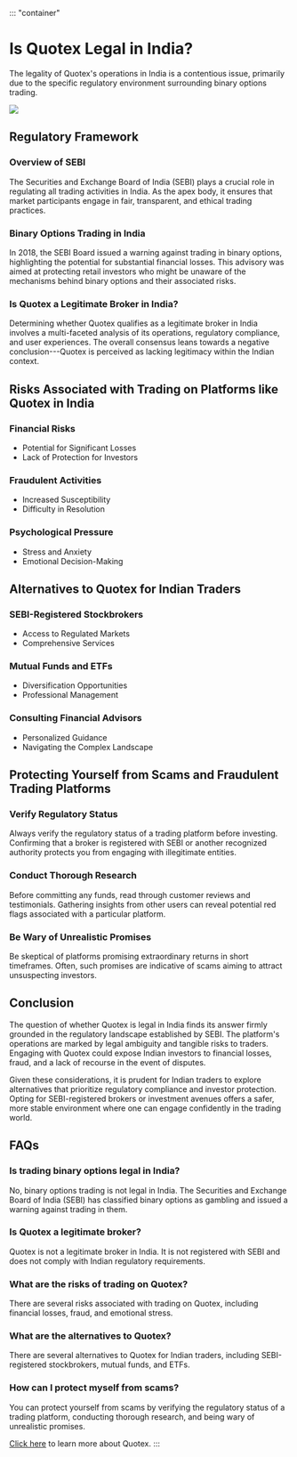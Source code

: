 ::: \"container\"
# Is Quotex Legal in India?

The legality of Quotex\'s operations in India is a contentious issue,
primarily due to the specific regulatory environment surrounding binary
options trading.

[![](https://static.quotex.io/files/1_en/300_250.jpg)](https://traff.sbs/brokerqxsignupf)

## Regulatory Framework

### Overview of SEBI

The Securities and Exchange Board of India (SEBI) plays a crucial role
in regulating all trading activities in India. As the apex body, it
ensures that market participants engage in fair, transparent, and
ethical trading practices.

### Binary Options Trading in India

In 2018, the SEBI Board issued a warning against trading in binary
options, highlighting the potential for substantial financial losses.
This advisory was aimed at protecting retail investors who might be
unaware of the mechanisms behind binary options and their associated
risks.

### Is Quotex a Legitimate Broker in India?

Determining whether Quotex qualifies as a legitimate broker in India
involves a multi-faceted analysis of its operations, regulatory
compliance, and user experiences. The overall consensus leans towards a
negative conclusion---Quotex is perceived as lacking legitimacy within
the Indian context.

## Risks Associated with Trading on Platforms like Quotex in India

### Financial Risks

-   Potential for Significant Losses
-   Lack of Protection for Investors

### Fraudulent Activities

-   Increased Susceptibility
-   Difficulty in Resolution

### Psychological Pressure

-   Stress and Anxiety
-   Emotional Decision-Making

## Alternatives to Quotex for Indian Traders

### SEBI-Registered Stockbrokers

-   Access to Regulated Markets
-   Comprehensive Services

### Mutual Funds and ETFs

-   Diversification Opportunities
-   Professional Management

### Consulting Financial Advisors

-   Personalized Guidance
-   Navigating the Complex Landscape

## Protecting Yourself from Scams and Fraudulent Trading Platforms

### Verify Regulatory Status

Always verify the regulatory status of a trading platform before
investing. Confirming that a broker is registered with SEBI or another
recognized authority protects you from engaging with illegitimate
entities.

### Conduct Thorough Research

Before committing any funds, read through customer reviews and
testimonials. Gathering insights from other users can reveal potential
red flags associated with a particular platform.

### Be Wary of Unrealistic Promises

Be skeptical of platforms promising extraordinary returns in short
timeframes. Often, such promises are indicative of scams aiming to
attract unsuspecting investors.

## Conclusion

The question of whether Quotex is legal in India finds its answer firmly
grounded in the regulatory landscape established by SEBI. The platform's
operations are marked by legal ambiguity and tangible risks to traders.
Engaging with Quotex could expose Indian investors to financial losses,
fraud, and a lack of recourse in the event of disputes.

Given these considerations, it is prudent for Indian traders to explore
alternatives that prioritize regulatory compliance and investor
protection. Opting for SEBI-registered brokers or investment avenues
offers a safer, more stable environment where one can engage confidently
in the trading world.

## FAQs

### Is trading binary options legal in India?

No, binary options trading is not legal in India. The Securities and
Exchange Board of India (SEBI) has classified binary options as gambling
and issued a warning against trading in them.

### Is Quotex a legitimate broker?

Quotex is not a legitimate broker in India. It is not registered with
SEBI and does not comply with Indian regulatory requirements.

### What are the risks of trading on Quotex?

There are several risks associated with trading on Quotex, including
financial losses, fraud, and emotional stress.

### What are the alternatives to Quotex?

There are several alternatives to Quotex for Indian traders, including
SEBI-registered stockbrokers, mutual funds, and ETFs.

### How can I protect myself from scams?

You can protect yourself from scams by verifying the regulatory status
of a trading platform, conducting thorough research, and being wary of
unrealistic promises.

[Click here](\%22https://traff.sbs/quotexonelink\%22) to learn more
about Quotex.
:::

